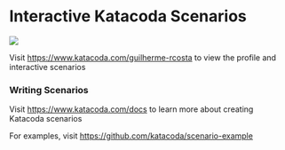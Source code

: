 # Interactive Katacoda Scenarios

[![](http://shields.katacoda.com/katacoda/guilherme-rcosta/count.svg)](https://www.katacoda.com/guilherme-rcosta "Get your profile on Katacoda.com")

Visit https://www.katacoda.com/guilherme-rcosta to view the profile and interactive scenarios

### Writing Scenarios
Visit https://www.katacoda.com/docs to learn more about creating Katacoda scenarios

For examples, visit https://github.com/katacoda/scenario-example
